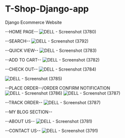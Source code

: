 # T-Shop-Django-app
Django Ecommerce Website 


--HOME PAGE--
![DELL - Screenshot (3780)](https://user-images.githubusercontent.com/47920126/112751563-66855500-8fec-11eb-8945-3769b38ae3b1.png)

--SEARCH--
![DELL - Screenshot (3792)](https://user-images.githubusercontent.com/47920126/112751770-4a35e800-8fed-11eb-98df-3005767e3a0c.png)


--QUICK VIEW--
![DELL - Screenshot (3783)](https://user-images.githubusercontent.com/47920126/112751696-f1fee600-8fec-11eb-8d75-e9dfe90f26c3.png)


--ADD TO CART--
![DELL - Screenshot (3782)](https://user-images.githubusercontent.com/47920126/112751609-8c125e80-8fec-11eb-9d72-eb7e3dff5752.png)


--CHECK OUT--
![DELL - Screenshot (3784)](https://user-images.githubusercontent.com/47920126/112751738-1d81d080-8fed-11eb-8b0d-3c51c34d3726.png)

![DELL - Screenshot (3785)](https://user-images.githubusercontent.com/47920126/112751739-1eb2fd80-8fed-11eb-8271-91c01295b5b3.png)


--PLACE ORDER--/ORDER CONFIRM NOTIFICATION
![DELL - Screenshot (3786)](https://user-images.githubusercontent.com/47920126/112751793-6b96d400-8fed-11eb-9fa3-ba2d16554888.png)
![DELL - Screenshot (3787)](https://user-images.githubusercontent.com/47920126/112751795-6fc2f180-8fed-11eb-9f1f-cfd6e5f22993.png)


--TRACK ORDER--
![DELL - Screenshot (3787)](https://user-images.githubusercontent.com/47920126/112751795-6fc2f180-8fed-11eb-9f1f-cfd6e5f22993.png)


--MY BLOG SECTION--



--ABOUT US--
![DELL - Screenshot (3781)](https://user-images.githubusercontent.com/47920126/112751661-ba903980-8fec-11eb-9e53-159103474c9e.png)



--CONTACT US--
![DELL - Screenshot (3791)](https://user-images.githubusercontent.com/47920126/112751664-be23c080-8fec-11eb-8fbf-2fda850f0dfb.png)
